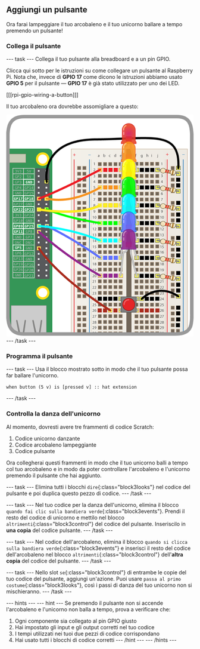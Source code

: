 ## Aggiungi un pulsante

Ora farai lampeggiare il tuo arcobaleno e il tuo unicorno ballare a tempo premendo un pulsante!

### Collega il pulsante

\--- task \--- Collega il tuo pulsante alla breadboard e a un pin GPIO.

Clicca qui sotto per le istruzioni su come collegare un pulsante al Raspberry Pi. Nota che, invece di **GPIO 17** come dicono le istruzioni abbiamo usato **GPIO 5** per il pulsante — **GPIO 17** è già stato utilizzato per uno dei LED.

[[[rpi-gpio-wiring-a-button]]]

Il tuo arcobaleno ora dovrebbe assomigliare a questo:

![Arcobaleno con pulsante](images/rainbowbutton.png) \--- /task \---

### Programma il pulsante

\--- task \--- Usa il blocco mostrato sotto in modo che il tuo pulsante possa far ballare l'unicorno.

```blocks3
when button (5 v) is [pressed v] :: hat extension
```

\--- /task \---

### Controlla la danza dell'unicorno

Al momento, dovresti avere tre frammenti di codice Scratch:

1. Codice unicorno danzante
2. Codice arcobaleno lampeggiante
3. Codice pulsante

Ora collegherai questi frammenti in modo che il tuo unicorno balli a tempo col tuo arcobaleno e in modo da poter controllare l'arcobaleno e l'unicorno premendo il pulsante che hai aggiunto.

\--- task \--- Elimina tutti i blocchi `dire`{:class="block3looks"} nel codice del pulsante e poi duplica questo pezzo di codice. \--- /task \---

\--- task \--- Nel tuo codice per la danza dell'unicorno, elimina il blocco `quando fai clic sulla bandiera verde`{:class="block3events"}. Prendi il resto del codice di unicorno e mettilo nel blocco `altrimenti`{:class="block3control"} del codice del pulsante. Inseriscilo in **una copia** del codice pulsante. \--- /task \---

\--- task \--- Nel codice dell'arcobaleno, elimina il blocco `quando si clicca sulla bandiera verde`{:class="block3events"} e inserisci il resto del codice dell'arcobaleno nel blocco `altrimenti`{:class="block3control"} dell'**altra copia** del codice del pulsante. \--- /task \---

\--- task \--- Nello slot `se`{:class="block3control"} di entrambe le copie del tuo codice del pulsante, aggiungi un'azione. Puoi usare `passa al primo costume`{:class="block3looks"}, così i passi di danza del tuo unicorno non si mischieranno. \--- /task \---

\--- hints \--- \--- hint \--- Se premendo il pulsante non si accende l'arcobaleno e l'unicorno non balla a tempo, prova a verificare che:

1. Ogni componente sia collegato al pin GPIO giusto
2. Hai impostato gli input e gli output corretti nel tuo codice
3. I tempi utilizzati nei tuoi due pezzi di codice corrispondano
4. Hai usato tutti i blocchi di codice corretti \--- /hint \--- \--- /hints \---